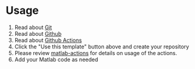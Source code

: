 # Usage

1. Read about [Git](https://git-scm.com/doc)
2. Read about [Github](https://docs.github.com/en)
3. Read about [Github Actions](https://docs.github.com/en/actions)
4. Click the "Use this template" button above and create your repository
5. Please review [matlab-actions](https://github.com/matlab-actions/) for details on usage of the actions.
6. Add your Matlab code as needed
